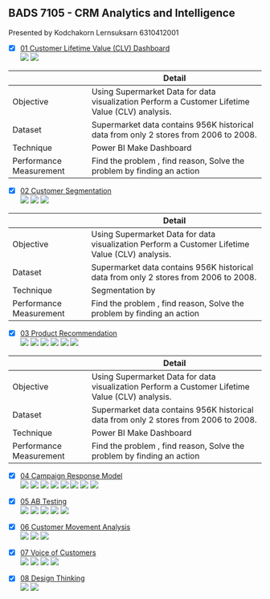 ## BADS 7105 - CRM Analytics and Intelligence  
Presented by Kodchakorn Lernsuksarn 6310412001  
  
- [x] [01 Customer Lifetime Value (CLV) Dashboard](./01%20Customer%20Lifetime%20Value%20(CLV)%20Dashboard)  
[![](https://img.shields.io/badge/-Dashboard-blue)](#) [![](https://img.shields.io/badge/-Power--BI-green)](#)  
  
|  | Detail |
| --- | --- |
| Objective | Using Supermarket Data for data visualization Perform a Customer Lifetime Value (CLV) analysis. |
| Dataset | Supermarket data  contains 956K historical data from only 2 stores from 2006 to 2008.  |
| Technique | Power BI Make Dashboard  |
| Performance Measurement | Find the problem , find reason, Solve the problem by finding an action  |
  
- [x] [02 Customer Segmentation](./02%20Customer%20Segmentation)  
[![](https://img.shields.io/badge/-K--Means-orange)](#) [![](https://img.shields.io/badge/-Python-green)](#) [![](https://img.shields.io/badge/-Google--Colab-blue)](#)  
  
|  | Detail |
| --- | --- |
| Objective | Using Supermarket Data for data visualization Perform a Customer Lifetime Value (CLV) analysis. |
| Dataset | Supermarket data  contains 956K historical data from only 2 stores from 2006 to 2008.  |
| Technique | Segmentation by |
| Performance Measurement | Find the problem , find reason, Solve the problem by finding an action  |
  
- [x] [03 Product Recommendation](./03%20Product%20Recommendation)  
 [![](https://img.shields.io/badge/-Survey-blue)](#) [![](https://img.shields.io/badge/-Market--Basket-orange)](#) [![](https://img.shields.io/badge/-Collaborative--Filtering-orange)](#) [![](https://img.shields.io/badge/-Matrix--Factorization-orange)](#) [![](https://img.shields.io/badge/-Python-green)](#) [![](https://img.shields.io/badge/-Google--Colab-blue)](#) 
   
|  | Detail |
| --- | --- |
| Objective | Using Supermarket Data for data visualization Perform a Customer Lifetime Value (CLV) analysis. |
| Dataset | Supermarket data  contains 956K historical data from only 2 stores from 2006 to 2008.  |
| Technique | Power BI Make Dashboard  |
| Performance Measurement | Find the problem , find reason, Solve the problem by finding an action  |
   
- [x] [04 Campaign Response Model](./04%20Campaign%20Response%20Model)  
[![](https://img.shields.io/badge/-Classification-orange)](#) [![](https://img.shields.io/badge/-RFM-blue)](#) [![](https://img.shields.io/badge/-Python-green)](#) [![](https://img.shields.io/badge/-Logistic--Regression-orange)](#) [![](https://img.shields.io/badge/-XGBoost-orange)](#) [![](https://img.shields.io/badge/-SMOTE-blue)](#) [![](https://img.shields.io/badge/-GridsearchCV-orange)](#) [![](https://img.shields.io/badge/-Google--Colab-blue)](#)  
- [x] [05 AB Testing](./05%20AB%20Testing)  
[![](https://img.shields.io/badge/-Survey-blue)](#) [![](https://img.shields.io/badge/-A/B--Testing-blue)](#) [![](https://img.shields.io/badge/-SPSS-green)](#) [![](https://img.shields.io/badge/-Excel-blue)](#) [![](https://img.shields.io/badge/-Presentation-blue)](#)  
- [x] [06 Customer Movement Analysis](./06%20Customer%20Movement%20Analysis)  
[![](https://img.shields.io/badge/-SQL-green)](#) [![](https://img.shields.io/badge/-BigQuery-green)](#) [![](https://img.shields.io/badge/-Google--Data--Studio-blue)](#)  
- [x] [07 Voice of Customers](./07%20Voice%20of%20Customers)  
[![](https://img.shields.io/badge/-NLP-orange)](#) [![](https://img.shields.io/badge/-Text--Summarization-orange)](#) [![](https://img.shields.io/badge/-Python-blue)](#) [![](https://img.shields.io/badge/-Google--Colab-blue)](#)  
- [x] [08 Design Thinking](./08%20Design%20Thinking)  
[![](https://img.shields.io/badge/-Design--thinking-blue)](#) [![](https://img.shields.io/badge/-Presentation-blue)](#)  
  
